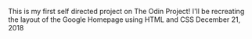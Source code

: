 This is my first self directed project on The Odin Project!
I'll be recreating the layout of the Google Homepage using HTML and CSS
December 21, 2018